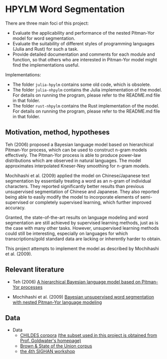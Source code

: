 # HPYLM Word Segmentation

There are three main foci of this project:
- Evaluate the applicability and performance of the nested Pitman-Yor model for word segmentation.
- Evaluate the suitability of different styles of programming languages (Julia and Rust) for such a task.
- Provide detailed documentation and comments for each module and function, so that others who are interested in Pitman-Yor model might find the implementations useful.

<!-- Note: The old code is in `julia-hpylm`. However, it is very inefficient and still contains some errors. The new code currently being worked upon (which tries to properly implement the infinite-gram character-level HPYLM model) is in the folder `julia-nhpylm`. -->
Implementations:
- The folder `julia-hpylm` contains some old code, which is obsolete.
- The folder `julia-nhpylm` contains the Julia implementation of the model. For details on running the program, please refer to the README.md file in that folder.
- The folder `rust-nhpylm` contains the Rust implementation of the model. For details on running the program, please refer to the README.md file in that folder.

## Motivation, method, hypotheses

Teh (2006) proposed a Bayesian language model based on hierarchical Pitman-Yor process, which can be used to construct n-gram models effectively. The Pitman-Yor process is able to produce power-law distributions which are observed in natural languages. The model approximates interpolated Kneser-Ney smoothing for n-gram models.

Mochihashi et al. (2009) applied the model on Chinese/Japanese text segmentation by essentially treating a word as an n-gram of individual characters. They reported significantly better results than previous unsupervised segmentation of Chinese and Japanese. They also reported being able to easily modify the model to incorporate elements of semi-supervised or completely supervised learning, which further improved accuracy.

Granted, the state-of-the-art results on language modeling and word segmentation are still achieved by supervised learning methods, just as is the case with many other tasks. However, unsupervised learning methods could still be interesting, especially on languages for which transcriptions/gold standard data are lacking or inherently harder to obtain.

This project attempts to implement the model as described by Mochihashi et al. (2009).

<!-- Besides testing on data from the languages mentioned in the original paper, attention will also be paid on testing other languages -->

<!-- The minimum expectation would be to successfully build the hierarchical Bayesian model as described by Teh (2006). Testing would be performed at least on the publicly available AP News data, which is originally used by Teh, and the Brown corpus and the State of the Union corpus, which are used by Dr. Dyer and his colleagues in their testing. Additional testing on different languages might also be performed to observe differences in performances. -->

<!-- Currently, the plan is to first understand the implementation by Victor Chahuneau and Dr. Chris Dyer, and then write my own implementation in another language. The implementation is currently being done in Rust. -->

## Relevant literature

- Teh (2006) [
  A hierarchical Bayesian language model based on Pitman-Yor processes
  ](https://dl.acm.org/citation.cfm?id=1220299)

- Mochihashi et al. (2009) [
  Bayesian unsupervised word segmentation with nested Pitman-Yor language modeling
  ](https://dl.acm.org/citation.cfm?id=1687894)

## Data

- Data
  - [CHILDES corpora](https://childes.talkbank.org/access/) [(the subset used in this project is obtained from Prof. Goldwater's homepage)](https://homepages.inf.ed.ac.uk/sgwater/software/br_data.zip)
  - [Brown & State of the Union corpus](http://demo.clab.cs.cmu.edu/cdyer/dhpyplm-data.tar.gz)
  - [the 4th SIGHAN workshop](http://sighan.cs.uchicago.edu/bakeoff2005/)
